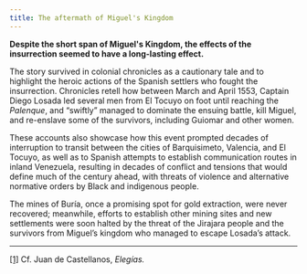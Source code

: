 ```yaml
---
title: The aftermath of Miguel's Kingdom
---
```


**Despite the short span of Miguel's Kingdom, the effects of the insurrection seemed to have a long-lasting effect.**

The story survived in colonial chronicles as a cautionary tale and to highlight the heroic actions of the Spanish settlers who fought the insurrection. Chronicles retell how between March and April 1553, Captain Diego Losada led several men from El Tocuyo on foot until reaching the _Palenque_, and “swiftly” managed to dominate the ensuing battle, kill Miguel, and re-enslave some of the survivors, including Guiomar and other women.

These accounts also showcase how this event prompted decades of interruption to transit between the cities of Barquisimeto, Valencia, and El Tocuyo, as well as to Spanish attempts to establish communication routes in inland Venezuela, resulting in decades of conflict and tensions that would define much of the century ahead, with threats of violence and alternative normative orders by Black and indigenous people.

The mines of Buría, once a promising spot for gold extraction, were never recovered; meanwhile, efforts to establish other mining sites and new settlements were soon halted by the threat of the Jirajara people and the survivors from Miguel’s kingdom who managed to escape Losada’s attack. 

---

[[1]](#_ftnref1) Cf. Juan de Castellanos, _Elegías._
